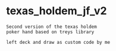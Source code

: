 # texas_holdem_jf_v2
 
    Second version of the texas holdem
    poker hand based on treys library

    left deck and draw as custom code by me
